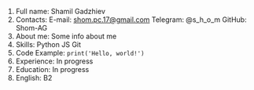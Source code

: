 1. Full name:
    Shamil Gadzhiev
2. Contacts:
    E-mail: shom.pc.17@gmail.com
    Telegram: @s_h_o_m
    GitHub: Shom-AG
3. About me:
    Some info about me
4. Skills:
    Python
    JS
    Git
5. Code Example:
    `print('Hello, world!')`
6. Experience:
    In progress
7. Education:
    In progress
8. English: B2